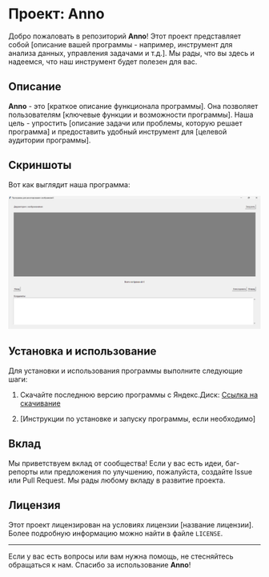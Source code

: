 # Проект: Anno

Добро пожаловать в репозиторий **Anno**! Этот проект представляет собой [описание вашей программы - например, инструмент для анализа данных, управления задачами и т.д.]. Мы рады, что вы здесь и надеемся, что наш инструмент будет полезен для вас.

## Описание

**Anno** - это [краткое описание функционала программы]. Она позволяет пользователям [ключевые функции и возможности программы]. Наша цель - упростить [описание задачи или проблемы, которую решает программа] и предоставить удобный инструмент для [целевой аудитории программы].

## Скриншоты

Вот как выглядит наша программа:

![Скриншот программы](screen.png)

## Установка и использование

Для установки и использования программы выполните следующие шаги:

1. Скачайте последнюю версию программы с Яндекс.Диск:
   [Ссылка на скачивание](https://disk.yandex.ru/d/jMvP6xAjL9KkSg)

2. [Инструкции по установке и запуску программы, если необходимо]

## Вклад

Мы приветствуем вклад от сообщества! Если у вас есть идеи, баг-репорты или предложения по улучшению, пожалуйста, создайте Issue или Pull Request. Мы рады любому вкладу в развитие проекта.

## Лицензия

Этот проект лицензирован на условиях лицензии [название лицензии]. Более подробную информацию можно найти в файле `LICENSE`.

---

Если у вас есть вопросы или вам нужна помощь, не стесняйтесь обращаться к нам. Спасибо за использование **Anno**!
